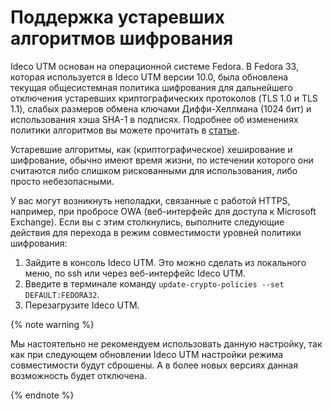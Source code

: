 # Поддержка устаревших алгоритмов шифрования

Ideco UTM основан на операционной системе Fedora. В Fedora 33, которая используется в Ideco UTM версии 10.0, была обновлена текущая общесистемная политика шифрования для дальнейшего отключения устаревших криптографических протоколов \(TLS 1.0 и TLS 1.1\), слабых размеров обмена ключами Диффи-Хеллмана \(1024 бит\) и использования хэша SHA-1 в подписях. Подробнее об изменениях политики алгоритмов вы можете прочитать в [статье](https://fedoraproject.org/wiki/Changes/StrongCryptoSettings2#Detailed_Description).

Устаревшие алгоритмы, как \(криптографическое\) хеширование и шифрование, обычно имеют время жизни, по истечении которого они считаются либо слишком рискованными для использования, либо просто небезопасными.

У вас могут возникнуть неполадки, связанные с работой HTTPS, например, при пробросе OWA \(веб-интерфейс для доступа к Microsoft Exchange\). Если вы с этим столкнулись, выполните следующие действия для перехода в режим совместимости уровней политики шифрования:

1. Зайдите в консоль Ideco UTM. Это можно сделать из локального меню, по ssh или через веб-интерфейс Ideco UTM.
2. Введите в терминале команду `update-crypto-policies --set DEFAULT:FEDORA32`.
3. Перезагрузите Ideco UTM.

{% note warning %}

Мы настоятельно не рекомендуем использовать данную настройку, так как при следующем обновлении Ideco UTM настройки режима совместимости будут сброшены. А в более новых версиях данная возможность будет отключена.

{% endnote %}

